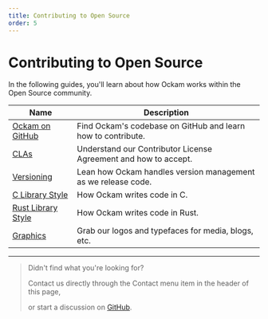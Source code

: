```yaml
---
title: Contributing to Open Source
order: 5
---
```


# Contributing to Open Source

In the following guides, you'll learn about how Ockam works within the Open Source community.

| Name | Description |
| ------------------------------- | ----------------------------------------------------------------------|
| [Ockam on GitHub](/learn/how-to-guides/contributing/CONTRIBUTING) | Find Ockam's codebase on GitHub and learn how to contribute. |
| [CLAs](/learn/how-to-guides/contributing/cla) | Understand our Contributor License Agreement and how to accept. |
| [Versioning](/learn/how-to-guides/contributing/versioning) | Lean how Ockam handles version management as we release code. |
| [C Library Style](/learn/how-to-guides/contributing/ockam_c_code_standard) | How Ockam writes code in C. |
| [Rust Library Style](/learn/how-to-guides/contributing/ockam_rust_code_standard) | How Ockam writes code in Rust. |
| [Graphics](/learn/how-to-guides/contributing/ockam_style_guide) | Grab our logos and typefaces for media, blogs, etc. |

---

> Didn't find what you're looking for?
>
> Contact us directly through the Contact menu item in the header of this page,
>
> or start a discussion on [GitHub](https://github.com/ockam-network/ockam/discussions).
